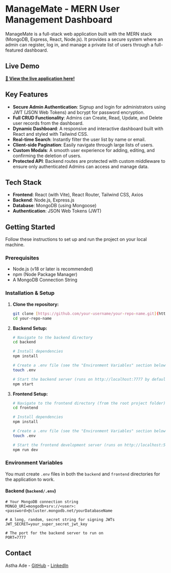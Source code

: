 

# ManageMate - MERN User Management Dashboard

ManageMate is a full-stack web application built with the MERN stack (MongoDB, Express, React, Node.js). It provides a secure system where an admin can register, log in, and manage a private list of users through a full-featured dashboard.


## Live Demo

**[🚀 View the live application here!](https://manage-mate-app.onrender.com)**

## Key Features

-   **Secure Admin Authentication**: Signup and login for administrators using JWT (JSON Web Tokens) and bcrypt for password encryption.
-   **Full CRUD Functionality**: Admins can Create, Read, Update, and Delete user records from the dashboard.
-   **Dynamic Dashboard**: A responsive and interactive dashboard built with React and styled with Tailwind CSS.
-   **Real-time Search**: Instantly filter the user list by name or email.
-   **Client-side Pagination**: Easily navigate through large lists of users.
-   **Custom Modals**: A smooth user experience for adding, editing, and confirming the deletion of users.
-   **Protected API**: Backend routes are protected with custom middleware to ensure only authenticated Admins can access and manage data.

## Tech Stack

-   **Frontend**: React (with Vite), React Router, Tailwind CSS, Axios
-   **Backend**: Node.js, Express.js
-   **Database**: MongoDB (using Mongoose)
-   **Authentication**: JSON Web Tokens (JWT)

## Getting Started

Follow these instructions to set up and run the project on your local machine.

### Prerequisites

-   Node.js (v18 or later is recommended)
-   npm (Node Package Manager)
-   A MongoDB Connection String
  
### Installation & Setup

1.  **Clone the repository:**
    ```bash
    git clone [https://github.com/your-username/your-repo-name.git](https://github.com/your-username/your-repo-name.git)
    cd your-repo-name
    ```

2.  **Backend Setup:**
    ```bash
    # Navigate to the backend directory
    cd backend

    # Install dependencies
    npm install

    # Create a .env file (see the "Environment Variables" section below)
    touch .env 

    # Start the backend server (runs on http://localhost:7777 by default)
    npm start
    ```

3.  **Frontend Setup:**
    ```bash
    # Navigate to the frontend directory (from the root project folder)
    cd frontend

    # Install dependencies
    npm install

    # Create a .env file (see the "Environment Variables" section below)
    touch .env

    # Start the frontend development server (runs on http://localhost:5173 by default)
    npm run dev
    ```

### Environment Variables

You must create `.env` files in both the `backend` and `frontend` directories for the application to work.

#### Backend (`backend/.env`)
```env
# Your MongoDB connection string
MONGO_URI=mongodb+srv://<user>:<password>@cluster.mongodb.net/yourDatabaseName

# A long, random, secret string for signing JWTs
JWT_SECRET=your_super_secret_jwt_key

# The port for the backend server to run on
PORT=7777
 ```

## Contact

Astha Ade - [GitHub](https://github.com/asthaade) - [LinkedIn](https://www.linkedin.com/in/astha-ade-7167aa24b)
